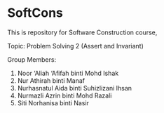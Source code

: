 # SoftCons
This is repository for Software Construction course, 

Topic: Problem Solving 2 (Assert and Invariant)

Group Members:
1) Noor ‘Aliah ‘Afifah binti Mohd Ishak
2) Nur Athirah binti Manaf
3) Nurhasnatul Aida binti Suhizlizani Ihsan
4) Nurmazli Azrin binti Mohd Razali
5) Siti Norhanisa binti Nasir




